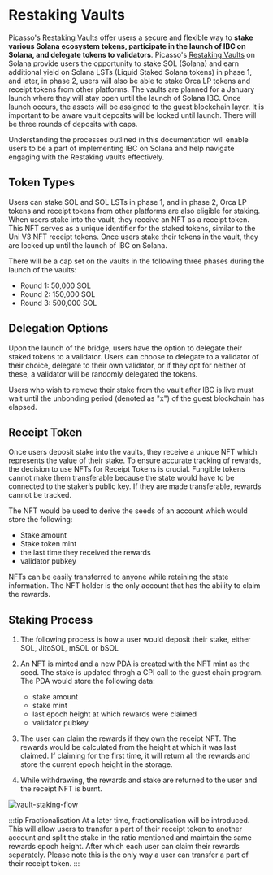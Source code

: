 # Restaking Vaults

Picasso's [Restaking Vaults](https://github.com/ComposableFi/emulated-light-client/blob/master/solana/restaking/README.md) offer users a secure and flexible way to **stake various Solana ecosystem tokens, participate in the launch of IBC on Solana, and delegate tokens to validators**. Picasso's [Restaking Vaults](https://github.com/ComposableFi/emulated-light-client/blob/master/solana/restaking/programs/restaking/src/lib.rs) on Solana provide users the opportunity to stake SOL (Solana) and earn additional yield on Solana LSTs (Liquid Staked Solana tokens) in phase 1, and later, in phase 2, users will also be able to stake Orca LP tokens and receipt tokens from other platforms. The vaults are planned for a January launch where they will stay open until the launch of Solana IBC. Once launch occurs, the assets will be assigned to the guest blockchain layer. It is important to be aware vault deposits will be locked until launch. There will be three rounds of deposits with caps.

Understanding the processes outlined in this documentation will enable users to be a part of implementing IBC on Solana and help navigate engaging with the Restaking vaults effectively.

## Token Types
Users can stake SOL and SOL LSTs in phase 1, and in phase 2, Orca LP tokens and receipt tokens from other platforms are also eligible for staking. When users stake into the vault, they receive an NFT as a receipt token. This NFT serves as a unique identifier for the staked tokens, similar to the Uni V3 NFT receipt tokens. Once users stake their tokens in the vault, they are locked up until the launch of IBC on Solana.

There will be a cap set on the vaults in the following three phases during the launch of the vaults:

- Round 1: 50,000 SOL 
- Round 2: 150,000 SOL
- Round 3: 500,000 SOL 

## Delegation Options
Upon the launch of the bridge, users have the option to delegate their staked tokens to a validator. Users can choose to delegate to a validator of their choice, delegate to their own validator, or if they opt for neither of these, a validator will be randomly delegated the tokens.

Users who wish to remove their stake from the vault after IBC is live must wait until the unbonding period (denoted as "x") of the guest blockchain has elapsed. 

## Receipt Token
Once users deposit stake into the vaults, they receive a unique NFT which represents the value of their stake. To ensure accurate tracking of rewards, the decision to use NFTs for Receipt Tokens is crucial. Fungible tokens cannot make them transferable because the state would have to be connected to the staker’s public key. If they are made transferable, rewards cannot be tracked.

The NFT would be used to derive the seeds of an account which would store the following:

- Stake amount
- Stake token mint
- the last time they received the rewards
- validator pubkey

NFTs can be easily transferred to anyone while retaining the state information. The NFT holder is the only account that has the ability to claim the rewards. 

## Staking Process 

1. The following process is how a user would deposit their stake, either SOL, JitoSOL, mSOL or bSOL
2. An NFT is minted and a new PDA is created with the NFT mint as the seed. The stake is updated throgh a CPI call to the guest chain program. The PDA would store the following data:
   - stake amount
   - stake mint
   - last epoch height at which rewards were claimed
   - validator pubkey

3. The user can claim the rewards if they own the receipt NFT. The rewards would be calculated from the height at which it was last claimed. If claiming for the first time, it will return all the rewards and store the current epoch height in the storage.

4. While withdrawing, the rewards and stake are returned to the user and the receipt NFT is burnt.

![vault-staking-flow](../solana-restaking/flow.png)

:::tip Fractionalisation
At a later time, fractionalisation will be introduced. This will allow users to transfer a part of their receipt token to another account and split the stake in the ratio mentioned and maintain the same rewards epoch height. After which each user can claim their rewards separately. Please note this is the only way a user can transfer a part of their receipt token.
:::